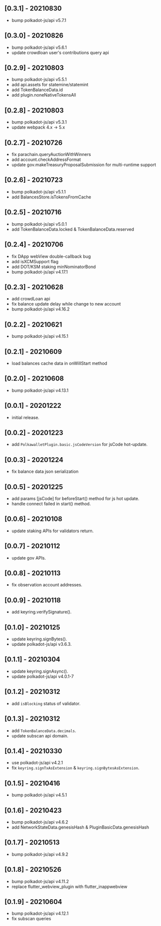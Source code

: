 ## [0.3.1] - 20210830

* bump polkadot-js/api v5.7.1

## [0.3.0] - 20210826

* bump polkadot-js/api v5.6.1
* update crowdloan user's contributions query api

## [0.2.9] - 20210803

* bump polkadot-js/api v5.5.1
* add api.assets for statemine/statemint
* add TokenBalanceData.id
* add plugin.noneNativeTokensAll

## [0.2.8] - 20210803

* bump polkadot-js/api v5.3.1
* update webpack 4.x -> 5.x

## [0.2.7] - 20210726

* fix parachain.queryAuctionWithWinners
* add account.checkAddressFormat
* update gov.makeTreasuryProposalSubmission for multi-runtime support

## [0.2.6] - 20210723

* bump polkadot-js/api v5.1.1
* add BalancesStore.isTokensFromCache

## [0.2.5] - 20210716

* bump polkadot-js/api v5.0.1
* add TokenBalanceData.locked & TokenBalanceData.reserved

## [0.2.4] - 20210706

* fix DApp webView double-callback bug
* add isXCMSupport flag
* add DOT/KSM staking minNominatorBond
* bump polkadot-js/api v4.17.1

## [0.2.3] - 20210628

* add crowdLoan api
* fix balance update delay while change to new account
* bump polkadot-js/api v4.16.2

## [0.2.2] - 20210621

* bump polkadot-js/api v4.15.1

## [0.2.1] - 20210609

* load balances cache data in onWillStart method

## [0.2.0] - 20210608

* bump polkadot-js/api v4.13.1

## [0.0.1] - 20201222

* initial release.

## [0.0.2] - 20201223

* add `PolkawalletPlugin.basic.jsCodeVersion` for jsCode hot-update.

## [0.0.3] - 20201224

* fix balance data json serialization

## [0.0.5] - 20201225

* add params [jsCode] for beforeStart() method for js hot update.
* handle connect failed in start() method.

## [0.0.6] - 20210108

* update staking APIs for validators return.

## [0.0.7] - 20210112

* update gov APIs.

## [0.0.8] - 20210113

* fix observation account addresses.

## [0.0.9] - 20210118

* add keyring.verifySignature().

## [0.1.0] - 20210125

* update keyring.signBytes().
* update polkadot-js/api v3.6.3.

## [0.1.1] - 20210304

* update keyring.signAsync().
* update polkadot-js/api v4.0.1-7

## [0.1.2] - 20210312

* add `isBlocking` status of validator.

## [0.1.3] - 20210312

* add `TokenBalanceData.decimals`.
* update subscan api domain.

## [0.1.4] - 20210330

* use polkadot-js/api v4.2.1
* fix `keyring.signTxAsExtension` & `keyring.signBytesAsExtension`.

## [0.1.5] - 20210416

* bump polkadot-js/api v4.5.1

## [0.1.6] - 20210423

* bump polkadot-js/api v4.6.2
* add NetworkStateData.genesisHash & PluginBasicData.genesisHash

## [0.1.7] - 20210513

* bump polkadot-js/api v4.9.2

## [0.1.8] - 20210526

* bump polkadot-js/api v4.11.2
* replace flutter_webview_plugin with flutter_inappwebview

## [0.1.9] - 20210604

* bump polkadot-js/api v4.12.1
* fix subscan queries